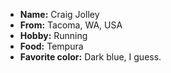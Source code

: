 - **Name:** Craig Jolley
- **From:** Tacoma, WA, USA
- **Hobby:** Running
- **Food:** Tempura
- **Favorite color:** Dark blue, I guess.
